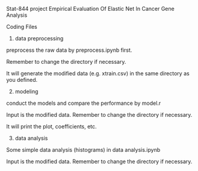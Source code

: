 Stat-844 project Empirical Evaluation Of Elastic Net In Cancer Gene Analysis

Coding Files

1. data preprocessing

preprocess the raw data by preprocess.ipynb first.

Remember to change the directory if necessary.

It will generate the modified data (e.g. xtrain.csv) in the same directory as you defined.

2. modeling

conduct the models and compare the performance by model.r

Input is the modified data. Remember to change the directory if necessary.

It will print the plot, coefficients, etc. 

3. data analysis

Some simple data analysis (histograms) in data analysis.ipynb

Input is the modified data. Remember to change the directory if necessary.

